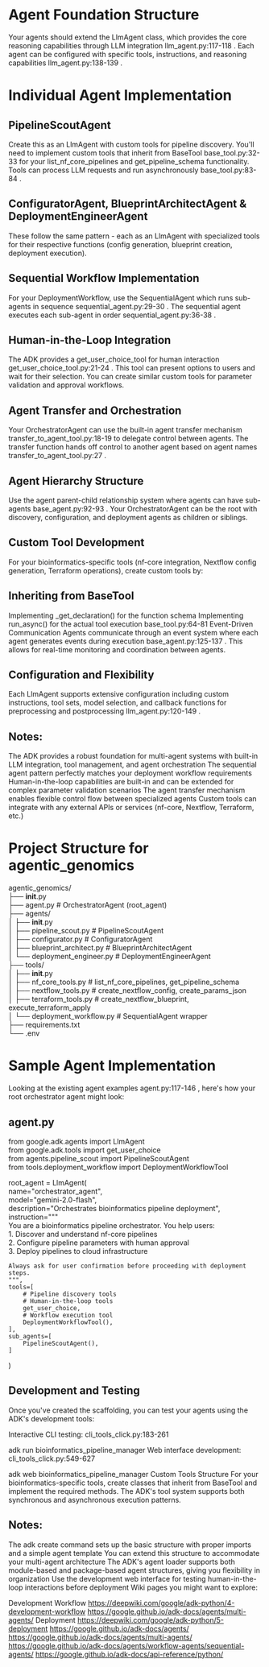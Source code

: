 # Agent Foundation Structure
Your agents should extend the LlmAgent class, which provides the core reasoning capabilities through LLM integration llm_agent.py:117-118 . Each agent can be configured with specific tools, instructions, and reasoning capabilities llm_agent.py:138-139 .

# Individual Agent Implementation
## PipelineScoutAgent
Create this as an LlmAgent with custom tools for pipeline discovery. You'll need to implement custom tools that inherit from BaseTool base_tool.py:32-33 for your list_nf_core_pipelines and get_pipeline_schema functionality. Tools can process LLM requests and run asynchronously base_tool.py:83-84 .

## ConfiguratorAgent, BlueprintArchitectAgent & DeploymentEngineerAgent
These follow the same pattern - each as an LlmAgent with specialized tools for their respective functions (config generation, blueprint creation, deployment execution).

## Sequential Workflow Implementation
For your DeploymentWorkflow, use the SequentialAgent which runs sub-agents in sequence sequential_agent.py:29-30 . The sequential agent executes each sub-agent in order sequential_agent.py:36-38 .

## Human-in-the-Loop Integration
The ADK provides a get_user_choice_tool for human interaction get_user_choice_tool.py:21-24 . This tool can present options to users and wait for their selection. You can create similar custom tools for parameter validation and approval workflows.

## Agent Transfer and Orchestration
Your OrchestratorAgent can use the built-in agent transfer mechanism transfer_to_agent_tool.py:18-19 to delegate control between agents. The transfer function hands off control to another agent based on agent names transfer_to_agent_tool.py:27 .

## Agent Hierarchy Structure
Use the agent parent-child relationship system where agents can have sub-agents base_agent.py:92-93 . Your OrchestratorAgent can be the root with discovery, configuration, and deployment agents as children or siblings.

## Custom Tool Development
For your bioinformatics-specific tools (nf-core integration, Nextflow config generation, Terraform operations), create custom tools by:

## Inheriting from BaseTool
Implementing _get_declaration() for the function schema
Implementing run_async() for the actual tool execution base_tool.py:64-81
Event-Driven Communication
Agents communicate through an event system where each agent generates events during execution base_agent.py:125-137 . This allows for real-time monitoring and coordination between agents.

## Configuration and Flexibility
Each LlmAgent supports extensive configuration including custom instructions, tool sets, model selection, and callback functions for preprocessing and postprocessing llm_agent.py:120-149 .

## Notes:

The ADK provides a robust foundation for multi-agent systems with built-in LLM integration, tool management, and agent orchestration
The sequential agent pattern perfectly matches your deployment workflow requirements
Human-in-the-loop capabilities are built-in and can be extended for complex parameter validation scenarios
The agent transfer mechanism enables flexible control flow between specialized agents
Custom tools can integrate with any external APIs or services (nf-core, Nextflow, Terraform, etc.)


# Project Structure for agentic_genomics


agentic_genomics/  
├── __init__.py  
├── agent.py                    # OrchestratorAgent (root_agent)  
├── agents/  
│   ├── __init__.py  
│   ├── pipeline_scout.py       # PipelineScoutAgent  
│   ├── configurator.py         # ConfiguratorAgent  
│   ├── blueprint_architect.py  # BlueprintArchitectAgent  
│   └── deployment_engineer.py  # DeploymentEngineerAgent  
├── tools/  
│   ├── __init__.py  
│   ├── nf_core_tools.py        # list_nf_core_pipelines, get_pipeline_schema  
│   ├── nextflow_tools.py       # create_nextflow_config, create_params_json  
│   ├── terraform_tools.py      # create_nextflow_blueprint, execute_terraform_apply  
│   └── deployment_workflow.py  # SequentialAgent wrapper  
├── requirements.txt  
└── .env  

# Sample Agent Implementation
Looking at the existing agent examples agent.py:117-146 , here's how your root orchestrator agent might look:

## agent.py  
from google.adk.agents import LlmAgent  
from google.adk.tools import get_user_choice  
from agents.pipeline_scout import PipelineScoutAgent  
from tools.deployment_workflow import DeploymentWorkflowTool  
  
root_agent = LlmAgent(  
    name="orchestrator_agent",  
    model="gemini-2.0-flash",  
    description="Orchestrates bioinformatics pipeline deployment",  
    instruction="""  
    You are a bioinformatics pipeline orchestrator. You help users:  
    1. Discover and understand nf-core pipelines  
    2. Configure pipeline parameters with human approval  
    3. Deploy pipelines to cloud infrastructure  
      
    Always ask for user confirmation before proceeding with deployment steps.  
    """,  
    tools=[  
        # Pipeline discovery tools  
        # Human-in-the-loop tools  
        get_user_choice,  
        # Workflow execution tool  
        DeploymentWorkflowTool(),  
    ],  
    sub_agents=[  
        PipelineScoutAgent(),  
    ]  
)

## Development and Testing
Once you've created the scaffolding, you can test your agents using the ADK's development tools:

Interactive CLI testing: cli_tools_click.py:183-261

adk run bioinformatics_pipeline_manager
Web interface development: cli_tools_click.py:549-627

adk web bioinformatics_pipeline_manager
Custom Tools Structure
For your bioinformatics-specific tools, create classes that inherit from BaseTool and implement the required methods. The ADK's tool system supports both synchronous and asynchronous execution patterns.

## Notes:

The adk create command sets up the basic structure with proper imports and a simple agent template
You can extend this structure to accommodate your multi-agent architecture
The ADK's agent loader supports both module-based and package-based agent structures, giving you flexibility in organization
Use the development web interface for testing human-in-the-loop interactions before deployment
Wiki pages you might want to explore:

Development Workflow https://deepwiki.com/google/adk-python/4-development-workflow
https://google.github.io/adk-docs/agents/multi-agents/
Deployment https://deepwiki.com/google/adk-python/5-deployment
https://google.github.io/adk-docs/agents/ 
https://google.github.io/adk-docs/agents/multi-agents/
https://google.github.io/adk-docs/agents/workflow-agents/sequential-agents/
https://google.github.io/adk-docs/api-reference/python/
